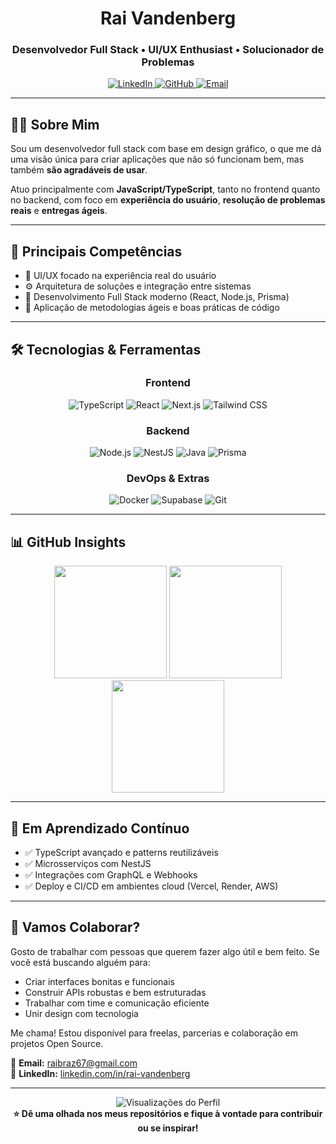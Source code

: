 <!-- Cabeçalho Profissional com Fundo Gradiente -->
<div align="center">

<h1>Rai Vandenberg</h1>

<h3>Desenvolvedor Full Stack • UI/UX Enthusiast • Solucionador de Problemas</h3>

<div>
  <a href="https://www.linkedin.com/in/rai-vandenberg/" target="_blank">
    <img src="https://img.shields.io/badge/LinkedIn-0A66C2?style=for-the-badge&logo=linkedin&logoColor=white" alt="LinkedIn"/>
  </a>
  <a href="https://github.com/RaiVandeberg" target="_blank">
    <img src="https://img.shields.io/badge/GitHub-181717?style=for-the-badge&logo=github&logoColor=white" alt="GitHub"/>
  </a>
  <a href="mailto:raibraz67@gmail.com">
    <img src="https://img.shields.io/badge/Email-EA4335?style=for-the-badge&logo=gmail&logoColor=white" alt="Email"/>
  </a>
</div>
</div>

---

## 👨‍💻 Sobre Mim

Sou um desenvolvedor full stack com base em design gráfico, o que me dá uma visão única para criar aplicações que não só funcionam bem, mas também **são agradáveis de usar**.

Atuo principalmente com **JavaScript/TypeScript**, tanto no frontend quanto no backend, com foco em **experiência do usuário**, **resolução de problemas reais** e **entregas ágeis**.

---

## 🧠 Principais Competências

- 🎨 UI/UX focado na experiência real do usuário
- ⚙️ Arquitetura de soluções e integração entre sistemas
- 🚀 Desenvolvimento Full Stack moderno (React, Node.js, Prisma)
- 🔁 Aplicação de metodologias ágeis e boas práticas de código

---

## 🛠️ Tecnologias & Ferramentas

<div align="center">

### **Frontend**
![TypeScript](https://img.shields.io/badge/TypeScript-3178C6?style=for-the-badge&logo=typescript&logoColor=white)
![React](https://img.shields.io/badge/React-61DAFB?style=for-the-badge&logo=react&logoColor=black)
![Next.js](https://img.shields.io/badge/Next.js-000000?style=for-the-badge&logo=nextdotjs&logoColor=white)
![Tailwind CSS](https://img.shields.io/badge/Tailwind-06B6D4?style=for-the-badge&logo=tailwindcss&logoColor=white)

### **Backend**
![Node.js](https://img.shields.io/badge/Node.js-339933?style=for-the-badge&logo=node.js&logoColor=white)
![NestJS](https://img.shields.io/badge/NestJS-E0234E?style=for-the-badge&logo=nestjs&logoColor=white)
![Java](https://img.shields.io/badge/Java-007396?style=for-the-badge&logo=openjdk&logoColor=white)
![Prisma](https://img.shields.io/badge/Prisma-2D3748?style=for-the-badge&logo=prisma&logoColor=white)

### **DevOps & Extras**
![Docker](https://img.shields.io/badge/Docker-2496ED?style=for-the-badge&logo=docker&logoColor=white)
![Supabase](https://img.shields.io/badge/Supabase-3ECF8E?style=for-the-badge&logo=supabase&logoColor=white)
![Git](https://img.shields.io/badge/Git-F05032?style=for-the-badge&logo=git&logoColor=white)

</div>

---

## 📊 GitHub Insights

<div align="center">
  <img height="180em" src="https://github-readme-stats.vercel.app/api?username=RaiVandeberg&show_icons=true&theme=radical&hide_border=true&count_private=true" />
  <img height="180em" src="https://github-readme-stats.vercel.app/api/top-langs/?username=RaiVandeberg&layout=compact&theme=radical&hide_border=true" />
  <img height="180em" src="https://github-readme-streak-stats.herokuapp.com/?user=RaiVandeberg&theme=radical&hide_border=true"/>
</div>

---

## 🚧 Em Aprendizado Contínuo

- ✅ TypeScript avançado e patterns reutilizáveis
- ✅ Microsserviços com NestJS 
- ✅ Integrações com GraphQL e Webhooks
- ✅ Deploy e CI/CD em ambientes cloud (Vercel, Render, AWS)

---

## 🤝 Vamos Colaborar?

Gosto de trabalhar com pessoas que querem fazer algo útil e bem feito. Se você está buscando alguém para:

- Criar interfaces bonitas e funcionais
- Construir APIs robustas e bem estruturadas
- Trabalhar com time e comunicação eficiente
- Unir design com tecnologia

Me chama! Estou disponível para freelas, parcerias e colaboração em projetos Open Source.

📧 **Email:** raibraz67@gmail.com  
💼 **LinkedIn:** [linkedin.com/in/rai-vandenberg](https://www.linkedin.com/in/rai-vandenberg/)

---

<div align="center">
  <img src="https://komarev.com/ghpvc/?username=RaiVandeberg&label=Visualiza%C3%A7%C3%B5es&color=0e75b6&style=flat" alt="Visualizações do Perfil"/>
  <br />
  <strong>⭐ Dê uma olhada nos meus repositórios e fique à vontade para contribuir ou se inspirar!</strong>
</div>

